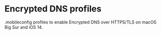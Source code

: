 # Encrypted DNS profiles

.mobileconfig profiles to enable Encrypted DNS over HTTPS/TLS on macOS Big Sur and iOS 14.